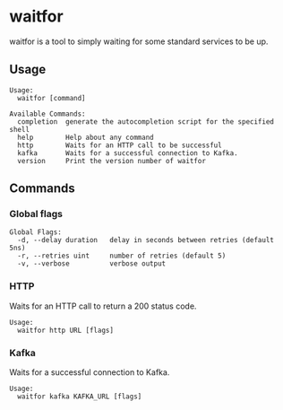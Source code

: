 # waitfor

waitfor is a tool to simply waiting for some standard services to be up.

## Usage

```shell
Usage:
  waitfor [command]

Available Commands:
  completion  generate the autocompletion script for the specified shell
  help        Help about any command
  http        Waits for an HTTP call to be successful
  kafka       Waits for a successful connection to Kafka.
  version     Print the version number of waitfor

```

## Commands

### Global flags

```shell
Global Flags:
  -d, --delay duration   delay in seconds between retries (default 5ns)
  -r, --retries uint     number of retries (default 5)
  -v, --verbose          verbose output
```

### HTTP

Waits for an HTTP call to return a 200 status code.

```shell
Usage:
  waitfor http URL [flags]
```

### Kafka

Waits for a successful connection to Kafka.

```shell
Usage:
  waitfor kafka KAFKA_URL [flags]
```

